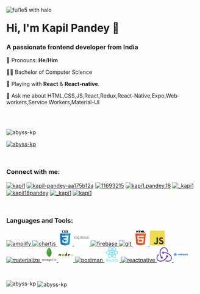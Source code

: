 <!-- ### Hi there 👋 -->

<!--
**abyss-kp/abyss-kp** is a ✨ _special_ ✨ repository because its `README.md` (this file) appears on your GitHub profile.

Here are some ideas to get you started:
- 🤔 I’m looking for help with ...
- 📫 How to reach me: ...
- 😄 Pronouns: ...
- ⚡ Fun fact: ...
-->

<!-- [![GitHub stats](https://github-readme-stats.vercel.app/api?username=abyss-kp&count_private=true&show_icons=true&theme=dark)]
[![Top Langs](https://github-readme-stats.vercel.app/api/top-langs/?username=abyss-kp&layout=compact)](https://github.com/anuraghazra/github-readme-stats)
[![Wakatime stats](https://github-readme-stats.vercel.app/api/wakatime?username=abyss-kp)](https://github.com/anuraghazra/github-readme-stats) -->

<!--   <img align="center" src="https://github-readme-stats.vercel.app/api?username=abyss-kp&count_private=true&show_icons=true&theme=dark" />
  <img align="center" src="https://github-readme-stats.vercel.app/api/top-langs/?username=abyss-kp&layout=compact" />
 -->

<!-- <h1 align="center">Hi 👋, I'm Kapil Pandey</h1>
<h3 align="center">A passionate frontend developer from India</h3>
<h5 align="left">- 🌱 I’m currently learning about the future of web i.e PWA's and React Native</h5>
<h5 align="left">- 👯 I’m looking to collaborate on React,VanillaJs,Node,PWA's,React-Native</h5>
<h5 align="left">
- 💬 Ask me about HTML,CSS,JS,React,Redux,React-Native,Expo,Web-workers,Service Workers,Material-UI</h5></br> -->
<br />
<img src="https://i.imgur.com/68mbMBg.gif" align="left" width="300" alt="ful1e5 with halo"/>

# Hi, I'm Kapil Pandey 👋
<h3 align="left">A passionate frontend developer from India</h3>

💪 Pronouns: **He**/**Him**

🧑‍🎓 Bachelor of Computer Science

<!-- 🖌️I’m currently learning about the future of web i.e PWA's and React Native -->

🤹 Playing with **React** & **React-native**.

💬 Ask me about HTML,CSS,JS,React,Redux,React-Native,Expo,Web-workers,Service Workers,Material-UI

<br />
<br />
<p align="left"> <img src="https://komarev.com/ghpvc/?username=abyss-kp&label=Profile%20views&color=0e75b6&style=flat" alt="abyss-kp" /> </p>

<p align="left"> <a href="https://github.com/ryo-ma/github-profile-trophy"><img src="https://github-profile-trophy.vercel.app/?username=abyss-kp" alt="abyss-kp" /></a> </p>
<br>
<h3 align="left">Connect with me:</h3>
<p align="left">
<a href="https://dev.to/kapi1" target="blank"><img align="center" src="https://cdn.jsdelivr.net/npm/simple-icons@3.0.1/icons/dev-dot-to.svg" alt="kapi1" height="30" width="40" /></a>
<a href="https://linkedin.com/in/kapil-pandey-aa175b12a" target="blank"><img align="center" src="https://raw.githubusercontent.com/rahuldkjain/github-profile-readme-generator/master/src/images/icons/Social/linked-in-alt.svg" alt="kapil-pandey-aa175b12a" height="30" width="40" /></a>
<a href="https://stackoverflow.com/users/11693215" target="blank"><img align="center" src="https://raw.githubusercontent.com/rahuldkjain/github-profile-readme-generator/master/src/images/icons/Social/stack-overflow.svg" alt="11693215" height="30" width="40" /></a>
<a href="https://fb.com/kapi1.pandey.18" target="blank"><img align="center" src="https://raw.githubusercontent.com/rahuldkjain/github-profile-readme-generator/master/src/images/icons/Social/facebook.svg" alt="kapi1.pandey.18" height="30" width="40" /></a>
<a href="https://instagram.com/_kapi1" target="blank"><img align="center" src="https://raw.githubusercontent.com/rahuldkjain/github-profile-readme-generator/master/src/images/icons/Social/instagram.svg" alt="_kapi1" height="30" width="40" /></a>
<a href="https://www.hackerrank.com/kapil18pandey" target="blank"><img align="center" src="https://raw.githubusercontent.com/rahuldkjain/github-profile-readme-generator/master/src/images/icons/Social/hackerrank.svg" alt="kapil18pandey" height="30" width="40" /></a>
<a href="https://www.leetcode.com/_kapi1" target="blank"><img align="center" src="https://raw.githubusercontent.com/rahuldkjain/github-profile-readme-generator/master/src/images/icons/Social/leet-code.svg" alt="_kapi1" height="30" width="40" /></a>
<a href="https://auth.geeksforgeeks.org/user/kapi1" target="blank"><img align="center" src="https://raw.githubusercontent.com/rahuldkjain/github-profile-readme-generator/master/src/images/icons/Social/geeks-for-geeks.svg" alt="kapi1" height="30" width="40" /></a>
</p>
<br>
<h3 align="left">Languages and Tools:</h3>
<p align="left"> <a href="https://aws.amazon.com/amplify/" target="_blank"> <img src="https://docs.amplify.aws/assets/logo-dark.svg" alt="amplify" width="40" height="40"/> </a> <a href="https://www.chartjs.org" target="_blank"> <img src="https://www.chartjs.org/media/logo-title.svg" alt="chartjs" width="40" height="40"/> </a> <a href="https://www.w3schools.com/css/" target="_blank"> <img src="https://raw.githubusercontent.com/devicons/devicon/master/icons/css3/css3-original-wordmark.svg" alt="css3" width="40" height="40"/> </a> <a href="https://expressjs.com" target="_blank"> <img src="https://raw.githubusercontent.com/devicons/devicon/master/icons/express/express-original-wordmark.svg" alt="express" width="40" height="40"/> </a> <a href="https://firebase.google.com/" target="_blank"> <img src="https://www.vectorlogo.zone/logos/firebase/firebase-icon.svg" alt="firebase" width="40" height="40"/> </a> <a href="https://git-scm.com/" target="_blank"> <img src="https://www.vectorlogo.zone/logos/git-scm/git-scm-icon.svg" alt="git" width="40" height="40"/> </a> <a href="https://www.w3.org/html/" target="_blank"> <img src="https://raw.githubusercontent.com/devicons/devicon/master/icons/html5/html5-original-wordmark.svg" alt="html5" width="40" height="40"/> </a> <a href="https://developer.mozilla.org/en-US/docs/Web/JavaScript" target="_blank"> <img src="https://raw.githubusercontent.com/devicons/devicon/master/icons/javascript/javascript-original.svg" alt="javascript" width="40" height="40"/> </a> <a href="https://materializecss.com/" target="_blank"> <img src="https://raw.githubusercontent.com/prplx/svg-logos/5585531d45d294869c4eaab4d7cf2e9c167710a9/svg/materialize.svg" alt="materialize" width="40" height="40"/> </a> <a href="https://www.mongodb.com/" target="_blank"> <img src="https://raw.githubusercontent.com/devicons/devicon/master/icons/mongodb/mongodb-original-wordmark.svg" alt="mongodb" width="40" height="40"/> </a> <a href="https://nodejs.org" target="_blank"> <img src="https://raw.githubusercontent.com/devicons/devicon/master/icons/nodejs/nodejs-original-wordmark.svg" alt="nodejs" width="40" height="40"/> </a> <a href="https://postman.com" target="_blank"> <img src="https://www.vectorlogo.zone/logos/getpostman/getpostman-icon.svg" alt="postman" width="40" height="40"/> </a> <a href="https://reactjs.org/" target="_blank"> <img src="https://raw.githubusercontent.com/devicons/devicon/master/icons/react/react-original-wordmark.svg" alt="react" width="40" height="40"/> </a> <a href="https://reactnative.dev/" target="_blank"> <img src="https://reactnative.dev/img/header_logo.svg" alt="reactnative" width="40" height="40"/> </a> <a href="https://redux.js.org" target="_blank"> <img src="https://raw.githubusercontent.com/devicons/devicon/master/icons/redux/redux-original.svg" alt="redux" width="40" height="40"/> </a> <a href="https://webpack.js.org" target="_blank"> <img src="https://raw.githubusercontent.com/devicons/devicon/d00d0969292a6569d45b06d3f350f463a0107b0d/icons/webpack/webpack-original-wordmark.svg" alt="webpack" width="40" height="40"/> </a> </p>
<br>
<p><img align="left" src="https://github-readme-stats.vercel.app/api/top-langs?username=abyss-kp&show_icons=true&locale=en&layout=compact" alt="abyss-kp" /></p>
<p>&nbsp;<img align="center" src="https://github-readme-stats.vercel.app/api?username=abyss-kp&show_icons=true&locale=en&count_private=true&theme=dark" alt="abyss-kp" /></p>

